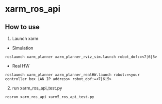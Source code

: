 # xarm_ros_api

## How to use

1. Launch xarm

- Simulation

```
roslaunch xarm_planner xarm_planner_rviz_sim.launch robot_dof:=<7|6|5>
```

- Real HW

```
roslaunch xarm_planner xarm_planner_realHW.launch robot:=<your controller box LAN IP address> robot_dof:=<7|6|5>
```

2. run xarm_ros_api_test.py

```
rosrun xarm_ros_api xarm5_ros_api_test.py
```
